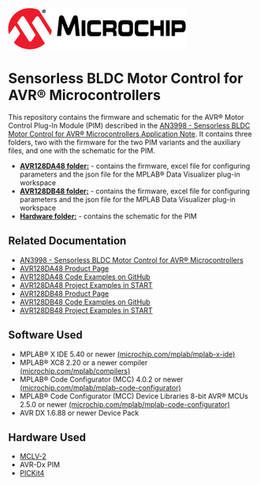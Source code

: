 <!-- Please do not change this logo with link -->
[![MCHP](AVR128DA48/images/microchip.png)](https://www.microchip.com)

# Sensorless BLDC Motor Control for AVR® Microcontrollers

This repository contains the firmware and schematic for the AVR® Motor Control Plug-In Module (PIM) described in the [AN3998 - Sensorless BLDC Motor Control for AVR® Microcontrollers Application Note](https://www.microchip.com/wwwappnotes/appnotes.aspx?appnote=en1006125). 
It contains three folders, two with the firmware for the two PIM variants and the auxiliary files, and one with the schematic for the PIM. 

* [<strong>AVR128DA48 folder:</strong>](AVR128DA48) - contains the firmware, excel file for configuring parameters and the json file for the MPLAB® Data Visualizer plug-in workspace
* [<strong>AVR128DB48 folder:</strong>](AVR128DB48) - contains the firmware, excel file for configuring parameters and the json file for the MPLAB Data Visualizer plug-in workspace
* [<strong>Hardware folder:</strong>](Hardware) - contains the schematic for the PIM

## Related Documentation

- [AN3998 - Sensorless BLDC Motor Control for AVR® Microcontrollers](https://www.microchip.com/wwwappnotes/appnotes.aspx?appnote=en1006125)
- [AVR128DA48 Product Page](https://www.microchip.com/wwwproducts/en/AVR128DA48)
- [AVR128DA48 Code Examples on GitHub](https://github.com/microchip-pic-avr-examples?q=avr128da48)
- [AVR128DA48 Project Examples in START](https://start.atmel.com/#examples/AVR128DA48CuriosityNano)
- [AVR128DB48 Product Page](https://www.microchip.com/wwwproducts/en/AVR128DB48)
- [AVR128DB48 Code Examples on GitHub](https://github.com/microchip-pic-avr-examples?q=avr128db48)
- [AVR128DB48 Project Examples in START](https://start.atmel.com/#examples/AVR128DB48CuriosityNano)

## Software Used
- MPLAB® X IDE 5.40 or newer [(microchip.com/mplab/mplab-x-ide)](http://www.microchip.com/mplab/mplab-x-ide)
- MPLAB® XC8 2.20 or a newer compiler [(microchip.com/mplab/compilers)](http://www.microchip.com/mplab/compilers)
- MPLAB® Code Configurator (MCC) 4.0.2 or newer [(microchip.com/mplab/mplab-code-configurator)](https://www.microchip.com/mplab/mplab-code-configurator)
- MPLAB® Code Configurator (MCC) Device Libraries 8-bit AVR® MCUs 2.5.0 or newer [(microchip.com/mplab/mplab-code-configurator)](https://www.microchip.com/mplab/mplab-code-configurator)
- AVR DX 1.6.88 or newer Device Pack

## Hardware Used
- [MCLV-2](https://www.microchip.com/developmenttools/ProductDetails/PartNo/DM330021-2?utm_source=MicroSolutions&utm_medium=Article&utm_content=DevTools&utm_campaign=StandAlone)
- AVR-Dx PIM
- [PICKit4](https://www.microchip.com/developmenttools/ProductDetails/PG164140)
